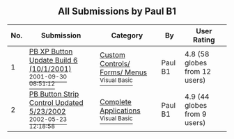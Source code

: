 ﻿<div align="center">

## All Submissions by Paul B1

</div>

No.  | Submission | Category | By   | User Rating
---- | ---------- | -------- | ---- | -----------
1 | [PB XP Button Update Build 6 \(10/1/2001\)<br /><sup>2001-09-30 08:51:12</sup>](https://github.com/Planet-Source-Code/paul-b1-pb-xp-button-update-build-6-10-1-2001__1-27437) | [Custom Controls/ Forms/  Menus<br /><sup>Visual Basic</sup>](../ByCategory/custom-controls-forms-menus__1-4.md) | Paul B1 | 4.8 (58 globes from 12 users)
2 | [PB Button Strip Control Updated 5/23/2002<br /><sup>2002-05-23 12:18:58</sup>](https://github.com/Planet-Source-Code/paul-b1-pb-button-strip-control-updated-5-23-2002__1-35000) | [Complete Applications<br /><sup>Visual Basic</sup>](../ByCategory/complete-applications__1-27.md) | Paul B1 | 4.9 (44 globes from 9 users)

